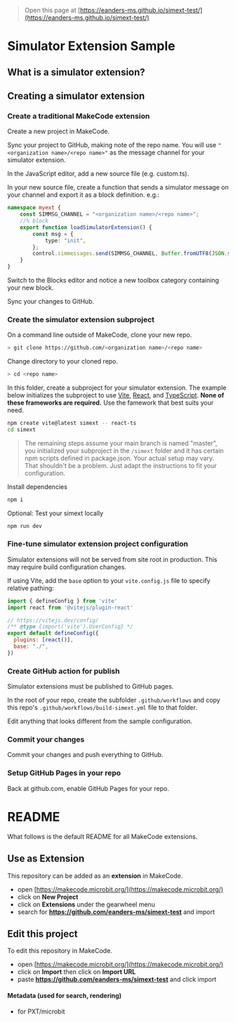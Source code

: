 
> Open this page at [https://eanders-ms.github.io/simext-test/](https://eanders-ms.github.io/simext-test/)

# Simulator Extension Sample

## What is a simulator extension?

## Creating a simulator extension

### Create a traditional MakeCode extension

Create a new project in MakeCode.

Sync your project to GitHub, making note of the repo name. You will use `"<organization name>/<repo name>"` as the message channel for your simulator extension.

In the JavaScript editor, add a new source file (e.g. custom.ts).

In your new source file, create a function that sends a simulator message on your channel and export it as a block definition. e.g.:

```ts
namespace myext {
    const SIMMSG_CHANNEL = "<organization name>/<repo name>";
    //% block
    export function loadSimulatorExtension() {
        const msg = {
            type: "init",
        };
        control.simmessages.send(SIMMSG_CHANNEL, Buffer.fromUTF8(JSON.stringify(msg)), false);
    }
}
```

Switch to the Blocks editor and notice a new toolbox category containing your new block.

Sync your changes to GitHub.

### Create the simulator extension subproject

On a command line outside of MakeCode, clone your new repo.

```bash
> git clone https://github.com/<organization name>/<repo name>
```

Change directory to your cloned repo.

```bash
> cd <repo name>
```

In this folder, create a subproject for your simulator extension. The example below initializes the subproject to use [Vite](https://vitejs.dev/), [React](https://react.dev/), and [TypeScript](https://www.typescriptlang.org/). **None of these frameworks are required.** Use the famework that best suits your need.

```bash
npm create vite@latest simext -- react-ts
cd simext
```

> The remaining steps assume your main branch is named "master", you initialized your subproject in the `/simext` folder and it has certain npm scripts defined in package.json. Your actual setup may vary. That shouldn't be a problem. Just adapt the instructions to fit your configuration.

Install dependencies

```bash
npm i
```

Optional: Test your simext locally

```bash
npm run dev
```

### Fine-tune simulator extension project configuration

Simulator extensions will not be served from site root in production. This may require build configuration changes.

If using Vite, add the `base` option to your `vite.config.js` file to specify relative pathing:

```js
import { defineConfig } from 'vite'
import react from '@vitejs/plugin-react'

// https://vitejs.dev/config/
/** @type {import('vite').UserConfig} */
export default defineConfig({
  plugins: [react()],
  base: "./",
})
```

### Create GitHub action for publish

Simulator extensions must be published to GitHub pages.

In the root of your repo, create the subfolder `.github/workflows` and copy this repo's `.github/workflows/build-simext.yml` file to that folder.

Edit anything that looks different from the sample configuration.


### Commit your changes

Commit your changes and push everything to GitHub.

### Setup GitHub Pages in your repo

Back at github.com, enable GitHub Pages for your repo.




# README
What follows is the default README for all MakeCode extensions.

## Use as Extension

This repository can be added as an **extension** in MakeCode.

* open [https://makecode.microbit.org/](https://makecode.microbit.org/)
* click on **New Project**
* click on **Extensions** under the gearwheel menu
* search for **https://github.com/eanders-ms/simext-test** and import

## Edit this project

To edit this repository in MakeCode.

* open [https://makecode.microbit.org/](https://makecode.microbit.org/)
* click on **Import** then click on **Import URL**
* paste **https://github.com/eanders-ms/simext-test** and click import

#### Metadata (used for search, rendering)

* for PXT/microbit
<script src="https://makecode.com/gh-pages-embed.js"></script><script>makeCodeRender("{{ site.makecode.home_url }}", "{{ site.github.owner_name }}/{{ site.github.repository_name }}");</script>
